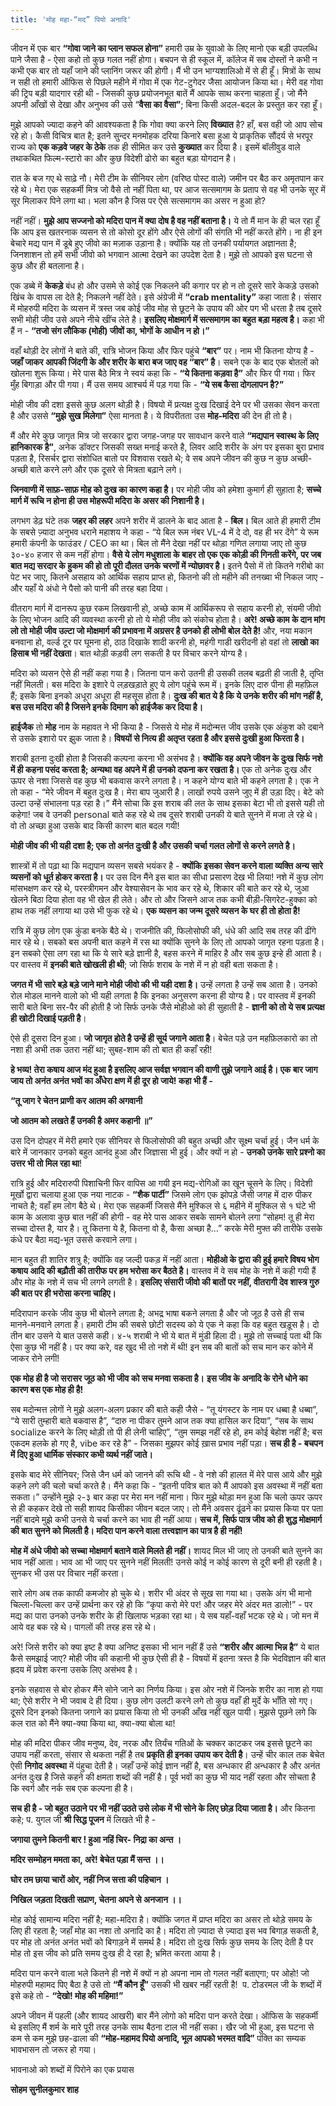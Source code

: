 ```yaml
---
title: 'मोह महा-“मद” पियो अनादि'
---
```


जीवन में एक बार **“गोवा जाने का प्लान सफल होना”** हमारी उम्र के युवाओ के लिए मानो एक बड़ी उपलब्धि पाने जैसा है - ऐसा कहो तो कुछ गलत नहीं होगा। बचपन से ही स्कूल में, कॉलेज में सब दोस्तों ने कभी न कभी एक बार तो यहाँ जाने की प्लानिंग जरूर की होगी। मैं भी उन भाग्यशालिओ में से ही हूँ। मित्रों के साथ न सही तो हमारी ऑफिस से पिछले महीने में गोवा में एक गेट-टुगेदर जैसा आयोजन किया था। मेरी वह गोवा की ट्रिप बड़ी यादगार रही थी - जिसकी कुछ प्रयोजनभूत बातें मैं आपके साथ करना चाहता हूँ। जो मैंने अपनी आँखों से देखा और अनुभव की उसे “**वैसा का वैसा”**; बिना किसी अदल-बदल के प्रस्तुत कर रहा हूँ।

मुझे आपको ज्यादा कहने की आवश्यकता है कि गोवा क्या करने लिए **विख्यात** है? हाँ, बस वही जो आप सोच रहे हो। कैसी विचित्र बात है; इतने सुन्दर मनमोहक दरिया किनारे बसा हुआ ये प्राकृतिक सौंदर्य से भरपूर राज्य को **एक कड़वे जहर के ठेके** तक ही सीमित कर उसे **कुख्यात** कर दिया है। इसमें बॉलीवुड वाले तथाकथित फिल्म-स्टारो का और कुछ विदेशी ढोरो का बहुत बड़ा योगदान है।

रात के बज गए थे साढ़े नौ। मेरी टीम के सीनियर लोग (वरिष्ठ पोस्ट वाले) जमीन पर बैठ कर अमृतपान कर रहे थे। मेरा एक सहकर्मी मित्र जो वैसे तो नहीं पिता था, पर आज सत्समागम के प्रताप से वह भी उनके सूर में सूर मिलाकर पिने लगा था। भला कौन है जिस पर ऐसे सत्समागम का असर न हुआ हो?

नहीं नहीं। **मुझे आप सज्जनो को मदिरा पान में क्या दोष है वह नहीं बताना है।** ये तो मैं मान के ही चल रहा हूँ कि आप इस खतरनाक व्यसन से तो कोसो दूर होंगे और ऐसे लोगों की संगति भी नहीं करते होंगे। ना ही इन बेचारे मद्य पान में डूबे हुए जीवो का मज़ाक उड़ाना है। क्योंकि यह तो उनकी पर्यायगत अज्ञानता है; जिनशाशन तो हमें सभी जीवो को भगवान आत्मा देखने का उपदेश देता है। मुझे तो आपको इस घटना से कुछ और ही बतलाना है।

एक डब्बे में **केकड़े** बंध हो और उसमे से कोई एक निकलने की कगार पर हो न तो दूसरे सारे केकड़े उसको खिंच के वापस ला देते है; निकलने नहीं देते। इसे अंग्रेजी में **“crab mentality”** कहा जाता है। संसार में मोहरुपी मदिरा के व्यसन में त्रस्त जब कोई जीव मोह से छूटने के उपाय की ओर पग भी धरता है तब दूसरे सभी मोही जीव उसे अपने नीचे खींच लेते है। **इसलिए मोक्षमार्ग में सत्समागम का बहुत बड़ा महत्व है।** कहा भी हैं न - **“तजो संग लौकिक (मोही) जीवों का, भोगों के आधीन न हो।”**

वहाँ थोड़ी देर लोगों ने बाते की, रात्रि भोजन किया और फिर पहुंचे **“बार”** पर। नाम भी कितना योग्य है - **जहाँ जाकर आपकी जिंदगी के और शरीर के बारा बज जाए वह “बार” है**। सबने एक के बाद एक बोतलों को खोलना शुरू किया। मेरे पास बैठे मित्र ने स्वयं कहा कि - **“ये कितना कड़वा है”** और फिर पी गया। फिर मुँह बिगाड़ा और पी गया। मैं उस समय आश्चर्य में पड़ गया कि - **“ये सब कैसा दोगलापन है?”**

मोही जीव की दशा इससे कुछ अलग थोड़ी है। विषयो में प्रत्यक्ष दुःख दिखाई देने पर भी उसका सेवन करता है और उससे **“मुझे सुख मिलेगा”** ऐसा मानता है। ये विपरीतता उस **मोह-मदिरा** की देन ही तो है।

मैं और मेरे कुछ जागृत मित्र जो सरकार द्वारा जगह-जगह पर सावधान करने वाले **“मद्यपान स्वास्थ के लिए हानिकारक है”**, अनेक डॉक्टर जिसकी सख्त मनाई करते है, लिवर आदि शरीर के अंग पर इसका बुरा प्रभाव पड़ता है, रिसर्चर द्वारा संशोधित बातो पर विशवास रखते थे; वे सब अपने जीवन की कुछ न कुछ अच्छी-अच्छी बाते करने लगे और एक दूसरे से मित्रता बढ़ाने लगे।

**जिनवाणी में साफ़-साफ़ मोह को दुःख का कारण कहा है।** पर मोही जीव को हमेशा कुमार्ग ही सुहाता है; **सच्चे मार्ग में रूचि न होना ही उस मोहरूपी मदिरा के असर की निशानी है।**

लगभग डेढ़ घंटे तक **जहर की लहर** अपने शरीर में डालने के बाद आता है - **बिल।** बिल आते ही हमारी टीम के सबसे ज़्यादा अनुभव धराने महाशय ने कहा - “ये बिल रूम नंबर VL-4 में दे दो, वह ही भर देंगे” ये रूम हमारी कंपनी के फाउंडर / CEO का था। बिल तो मैंने देखा नहीं पर थोड़ा गणित लगाया जाए तो कुछ ३०-४० हजार से कम नहीं होगा। **वैसे ये लोग मधुशाला के बाहर तो एक एक कोड़ी की गिनती करेंगे, पर जब बात मद्य सरदार के हुकम की हो तो पूरी दौलत उनके चरणों में न्योछावर है।** इतने पैसो में तो कितने गरीबो का पेट भर जाए, कितने असहाय को आर्थिक सहाय प्राप्त हो, कितनो की तो महीने की तनख्वा भी निकल जाए - और यहाँ ये अंधो ने पैसो को पानी की तरह बहा दिया।

वीतराग मार्ग में दानरूप कुछ रकम लिखवानी हो, अच्छे काम में आर्थिकरूप से सहाय करनी हो, संयमी जीवो के लिए भोजन आदि की व्यवस्था करनी हो तो ये मोही जीव को संकोच होता है। **अरे! अच्छे काम के दान मांग लो तो मोही जीव उल्टा जो मोक्षमार्ग की प्रभावना में अग्रसर है उनको ही लोभी बोल देते है!** और, नया मकान बनवाना हो, वर्ल्ड टूर पर घूमना हो, ठाठ दिखाके शादी करनी हो, महंगी गाडी खरीदनी हो वहां तो **लाखो का हिसाब भी नहीं देखता**। बात थोड़ी कड़वी लग सकती है पर विचार करने योग्य है।

मदिरा को व्यसन ऐसे ही नहीं कहा गया है। जितना पान करो उतनी ही उसकी तलब बढ़ती ही जाती है, तृप्ति नहीं मिलती। बस मदिरा के इशारे पे लड़खड़ाते हुए ये लोग पहुंचे रूम में। इनके लिए दारु पीना ही महफ़िल हैं; इसके बिना इनको अधूरा अधूरा ही महसूस होता है। **दुःख की बात ये है कि ये उनके शरीर की मांग नहीं है, बस उस मदिरा की है जिसने इनके दिमाग को हाईजैक कर दिया है।**

**हाईजैक** तो **मोह** नाम के महावत ने भी किया है - जिससे ये मोह में मदोन्मत्त जीव उसके एक अंकुश को दबाने से उसके इशारो पर झुक जाता है। **विषयों से नित्य ही अतृप्त रहता है और इससे दुःखी हुआ फिरता है।**

शराबी इतना दुःखी होता है जिसकी कल्पना करना भी असंभव है। **क्योंकि वह अपने जीवन के दुःख सिर्फ नशे में ही कहना पसंद करता है; अन्यथा वह अपने में ही उनको दफना कर रखता है।** एक तो अनेक दुःख और ऊपर से नशा जिससे वह कुछ भी बकवास करने लगता है। न कहने योग्य बाते भी कहने लगता है। एक ने तो कहा - “मेरे जीवन में बहुत दुःख है। मेरा बाप जुआरी है। लाखों रुपये उसने जुए में ही उड़ा दिए। बेटे को उल्टा उन्हें संभालना पड़ रहा है।” मैंने सोचा कि इस शराब की लत के साथ इसका बेटा भी तो इससे यही तो कहेगा! जब वे उनकी personal बाते कह रहे थे तब दूसरे शराबी उनकी ये बाते सुनने में मजा ले रहे थे। वो तो अच्छा हुआ उसके बाद किसी कारण बात बदल गयी!

**मोही जीव की भी यही दशा है; एक तो अनंत दुःखी है और उसकी चर्चा गलत लोगों से करने लगते है।**

शास्त्रों में तो पढ़ा था कि मद्यपान व्यसन सबसे भयंकर है - **क्योंकि इसका सेवन करने वाला व्यक्ति अन्य सारे व्यसनों को धूर्त होकर करता है।** पर उस दिन मैंने इस बात का सीधा प्रसारण देख भी लिया! नशे में कुछ लोग मांसभक्षण कर रहे थे, परस्त्रीगमन और वेश्यासेवन के भाव कर रहे थे, शिकार की बाते कर रहे थे, जुआ खेलने बिठा दिया होता वह भी खेल ही लेते। और तो और जिसने आज तक कभी बीड़ी-सिगरेट-हुक्का को हाथ तक नहीं लगाया था उसे भी फुक रहे थे। **एक व्यसन का जन्म दूसरे व्यसन के घर ही तो होता है!**

रात्रि में कुछ लोग एक कुंडा बनके बैठे थे। राजनीति की, फिलोसोफी की, धंधे की आदि सब तरह की ढींगे मार रहे थे। सबको बस अपनी बात कहने में रस था क्योंकि सुनने के लिए तो आपको जागृत रहना पड़ता है। इन सबको ऐसा लग रहा था कि ये सारे बड़े ज्ञानी है, बहस करने में माहिर है और सब कुछ इन्हे ही आता है। पर वास्तव में **इनकी बाते खोखली ही थी**; जो सिर्फ शराब के नशे में न हो वही बता सकता है।

**जगत में भी सारे बड़े बड़े जाने माने मोही जीवो की भी यही दशा है।** उन्हें लगता है उन्हें सब आता है। उनको रोल मोडल मानने वालो को भी यही लगता है कि इनका अनुसरण करना ही योग्य है। पर वास्तव में इनकी सारी बाते बिना सर-पैर की होती है जो सिर्फ उनके जैसे मोहीओ को ही सुहाती है - **ज्ञानी को तो ये सब प्रत्यक्ष ही खोटी दिखाई पड़ती है**।

ऐसे ही दूसरा दिन हुआ। **जो जागृत होते है उन्हें ही सूर्य जगाने आता है**। बेचेत पड़े उन महफ़िलकारो का तो नशा ही अभी तक उतरा नहीं था; सुबह-शाम की तो बात ही कहाँ रही!

**हे भव्य! तेरा कषाय आज मंद हुआ है इसलिए आज सर्वज्ञ भगवान की वाणी तुझे जगाने आई है। एक बार जाग जाय तो अनंत अनंत भवों का अँधेरा क्षण में ही दूर हो जाये! कहा भी हैं -**

**“तू जाग रे चेतन प्राणी कर आतम की अगवानी**

**जो आतम को लखते हैं उनकी है अमर कहानी ॥”**

उस दिन दोपहर में मेरी हमारे एक सीनियर से फिलोसोफी की बहुत अच्छी और सूक्ष्म चर्चा हुई। जैन धर्म के बारे में जानकार उनको बहुत आनंद हुआ और जिज्ञासा भी हुई। और क्यों न हो - **उनको उनके सारे प्रश्नो का उत्तर भी तो मिल रहा था**!

रात्रि हुई और मदिरारुपी पिशाचिनी फिर वापिस आ गयी इन मद्य-रोगिओं का खून चूसने के लिए। विदेशी मूर्खो द्वारा चलाया हुआ एक नया नाटक - **“शैक पार्टी”** जिसमे लोग एक झोपड़े जैसी जगह में दारु पीकर नाचते है; वहाँ हम लोग बैठे थे। मेरा एक सहकर्मी जिससे मैंने मुश्किल से ६ महीने में मुश्किल से १ घंटे भी काम के अलावा कुछ बात नहीं की होगी - वह मेरे पास आकर सबके सामने बोलने लगा “सोहम! तू ही मेरा सच्चा दोस्त है, यार है। तू कितना ये है, कितना वो है, कैसा अच्छा है…” करके मेरी मुफ्त की तारीफे उसके कंधे पर बैठा मद्य-भूत उससे करवाने लगा।

मान बहुत ही शातिर शत्रु है; क्योंकि वह जल्दी पकड़ में नहीं आता। **मोहीओ के द्वारा की हुई हमारे विषय भोग कषाय आदि की बढ़ौती की तारीफ पर हम भरोसा कर बैठते है।** वास्तव में वे सब मोह के नशे में कही गयी हैं और मोह के नशे में सच भी लगने लगती है। **इसलिए संसारी जीवो की बातों पर नहीं, वीतरागी देव शास्त्र गुरु की बात पर ही भरोसा करना चाहिए।**

मदिरापान करके जीव कुछ भी बोलने लगता है; अभद्र भाषा बकने लगता है और जो जूठ है उसे ही सच मानने-मनवाने लगता है। हमारी टीम की सबसे छोटी सदस्य को ये एक ने कहा कि वह बहुत खड़ूस है। दो तीन बार उसने ये बात उससे कही। ४-५ शराबी ने भी ये बात में मुंडी हिला दी। मुझे तो सच्चाई पता थी कि ऐसा कुछ भी नहीं है। पर क्या करे, वह खुद भी तो नशे में थी! इन सब की बातों को सच मान कर कोने में जाकर रोने लगी!

**एक मोह ही है जो सरासर जूठ को भी जीव को सच मनवा सकता है।** **इस जीव के अनादि के रोने धोने का कारण बस एक मोह ही है!**

सब मदोन्मत्त लोगों ने मुझे अलग-अलग प्रकार की बाते कही जैसे - “तू यंगस्टर के नाम पर धब्बा है धब्बा”, “ये सारी तुम्हारी बाते बकवास है”, “दारु ना पीकर तुमने आज तक क्या हासिल कर दिया”, “सब के साथ socialize करने के लिए थोड़ी तो पी ही लेनी चाहिए”, “तुम समझ नहीं रहे हो, हम कोई बेहोश नहीं है; बस एकदम हलके हो गए है, vibe कर रहे है” - जिसका मुझपर कोई ख़ास प्रभाव नहीं पड़ा। **सच ही है - बचपन में दिए हुआ धार्मिक संस्कार कभी व्यर्थ नहीं जाते।**

इसके बाद मेरे सीनियर; जिसे जैन धर्म को जानने की रूचि थी - वे नशे की हालत में मेरे पास आये और मुझे कहने लगे की चलो चर्चा करते है। मैंने कहा कि - “इतनी पवित्र बात को मैं आपको इस अवस्था में नहीं बता सकता।” उन्होंने मुझे २-३ बार कहा पर मेरा मन नहीं माना। फिर मुझे थोड़ा मन हुआ कि चलो ऊपर ऊपर से ही कहकर देखे तो सही शायद किसीका जीवन बदल जाए। तो मैंने अवसर ढूंढने का प्रयास किया पर पता नहीं बादमे मुझे कभी उनसे ये चर्चा करने का भाव ही नहीं आया। **सच में, सिर्फ पात्र जीव को ही शुद्ध मोक्षमार्ग की बात सुनने को मिलती है। मदिरा पान करने वाला तत्त्वज्ञान का पात्र है ही नहीं!**

**मोह में अंधे जीवो को सच्चा मोक्षमार्ग बताने वाले मिलते ही नहीं।** शायद मिल भी जाए तो उनकी बाते सुनने का भाव नहीं आता। भाव आ भी जाए पर सुनने नहीं मिलती! उनसे कोई न कोई कारण से दूरी बनी ही रहती है। सुनकर भी उस पर विचार नहीं करता।

सारे लोग अब तक काफी कमजोर हो चुके थे। शरीर भी अंदर से सूख सा गया था। उसके अंग भी मानो चिल्ला-चिल्ला कर उन्हें प्रार्थना कर रहे हो कि “कृपा करो मेरे पर! और जहर मेरे अंदर मत डालो!” - पर मद्य का पारा उनको उनके शरीर के ही खिलाफ भड़का रहा था। ये सब यहाँ-वहाँ भटक रहे थे। जो मन में आये वह बक रहे थे। पागलों की तरह हस रहे थे।

अरे! जिसे शरीर को क्या इष्ट है क्या अनिष्ट इसका भी भान नहीं हैं उसे **“शरीर और आत्मा भिन्न है”** ये बात कैसे समझाई जाए? मोही जीव की कहानी भी कुछ ऐसी ही है - विषयों में इतना त्रस्त है कि भेदविज्ञान की बात ह्रदय में प्रवेश करना उसके लिए असंभव है।

इनके सहवास से बोर होकर मैंने सोने जाने का निर्णय किया। इस ओर नशे में जिनके शरीर का नाश हो गया था; ऐसे शरीर ने भी जवाब दे ही दिया। कुछ लोग उलटी करने लगे तो कुछ वहाँ ही मुर्दे के भाँति सो गए। दूसरे दिन इनको कितना जगाने का प्रयास किया तो भी उनकी आँख नहीं खुल पायी। मुझसे पूछने लगे कि कल रात को मैंने क्या-क्या किया था, क्या-क्या बोला था!

मोह की मदिरा पीकर जीव मनुष्य, देव, नरक और तिर्यंच गतिओं के चक्कर काटकर जब इससे छूटने का उपाय नहीं करता, संसार से थकता नहीं है तब **प्रकृति ही इनका उपाय कर देती है**। उन्हें चीर काल तक बेचेत ऐसी **निगोद अवस्था** में पंहुचा देती है। जहाँ उन्हें कोई ज्ञान नहीं है, बस अन्धकार ही अन्धकार है और अनंत अनंत दुःख है जिसे कहने की क्षमता शब्दों की नहीं है। पूर्व भवों का कुछ भी याद नहीं रहता और सोचता है कि स्वर्ग और नर्क सब एक कल्पना ही है।

**सच ही है - जो बहुत उठाने पर भी नहीं उठते उसे लोक में भी सोने के लिए छोड़ दिया जाता है।** और कितना कहे; प. युगल जी **श्री सिद्ध पूजन** में लिखते भी है -

**जगाया तुमने कितनी बार ! हुआ नहिं चिर- निद्रा का अन्त ।**

**मदिर सम्मोहन ममता का, अरे! बेचेत पड़ा मैं सन्त ।।**

**घोर तम छाया चारों ओर, नहीं निज सत्ता की पहिचान ।**

**निखिल जड़ता दिखती सप्राण, चेतना अपने से अनजान ।।**

मोह कोई सामान्य मदिरा नहीं है; महा-मदिरा है। क्योंकि जगत में प्राप्त मदिरा का असर तो थोड़े समय के लिए ही रहता है; जहाँ मोह का नशा तो अनादि का है। मदिरा तो ज़्यादा से ज़्यादा इस भव बिगाड़ सकती है, पर मोह तो अनंत अनंत भवों को बिगाड़ने में समर्थ है। मदिरा तो दुःख सिर्फ कुछ समय के लिए देती है पर मोह तो इस जीव को प्रति समय दुःख ही दे रहा है; भ्रमित करता आया है।

मदिरा पान करने वाला भले कितने ही नशे में क्यों न हो अपना नाम तो गलत नहीं बताएगा; पर ओहो! जो मोहरुपी महामद पिए बैठा है उसे तो **“मैं कौन हूँ”** उसकी भी खबर नहीं रहती है!  प. टोडरमल जी के शब्दों में इसे कहे तो - **“देखो! मोह की महिमा!”**

अपने जीवन में पहली (और शायद आखरी) बार मैंने लोगो को मदिरा पान करते देखा। ऑफिस के सहकर्मी थे इसलिए मैं शर्म के मारे पूरी तरह उनके साथ बैठना टाल भी नहीं सका। खैर जो भी हुआ, इस घटना से कम से कम मुझे छह-ढाला की **“मोह-महामद पियो अनादि, भूल आपको भरमत वादि”** पंक्ति का सम्यक भावभासन तो जरूर हो गया।

भावनाओ को शब्दों में पिरोने का एक प्रयास

**सोहम सुनीलकुमार शाह**